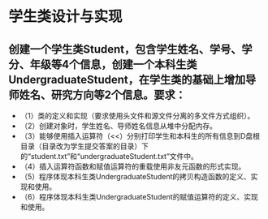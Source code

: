 学生类设计与实现    
=========
创建一个学生类Student，包含学生姓名、学号、学分、年级等4个信息，创建一个本科生类UndergraduateStudent，在学生类的基础上增加导师姓名、研究方向等2个信息。要求：
----------    

* （1）类的定义和实现（要求使用头文件和源文件分离的多文件方式组织）。    
* （2）创建对象时，学生姓名、导师姓名信息从堆中分配内存。    
* （3）能够使用插入运算符（<<）分别打印学生和本科生的所有信息到D盘根目录（目录改为学生提交答案的目录）下的“student.txt”和“undergraduateStudent.txt”文件中。    
* （4）插入运算符函数和赋值运算符的重载使用非友元函数的形式实现。    
* （5）程序体现本科生类UndergraduateStudent的拷贝构造函数的定义、实现和使用。      
* （6）程序体现本科生类UndergraduateStudent的赋值运算符的定义、实现和使用。    
